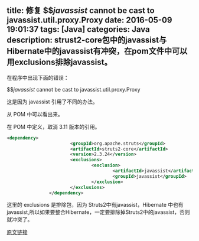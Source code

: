 title: 修复 $$_javassist_ cannot be cast to javassist.util.proxy.Proxy
date: 2016-05-09 19:01:37
tags: [Java]
categories: Java
description: strust2-core包中的javassist与Hibernate中的javassist有冲突，在pom文件中可以用exclusions排除javassist。
---

在程序中出现下面的错误：

$$_javassist_ cannot be cast to javassist.util.proxy.Proxy

这是因为 javassist 引用了不同的办法。

从 POM 中可以看出来。

在 POM 中定义，取消 3.11 版本的引用。
```xml
<dependency>
                        <groupId>org.apache.struts</groupId>
                        <artifactId>struts2-core</artifactId>
                        <version>2.3.24</version>
                        <exclusions>
                                <exclusion>
                                        <artifactId>javassist</artifactId>
                                        <groupId>javassist</groupId>
                                </exclusion>
                        </exclusions>
                </dependency>
```
这里的 exclusions 是排除包，因为 Struts2中有javassist，Hibernate 中也有javassist,所以如果要整合Hibernate，一定要排除掉Struts2中的javassist，否则就冲突了。

[原文链接](https://www.ossez.com/archiver/tid-30321.html)
